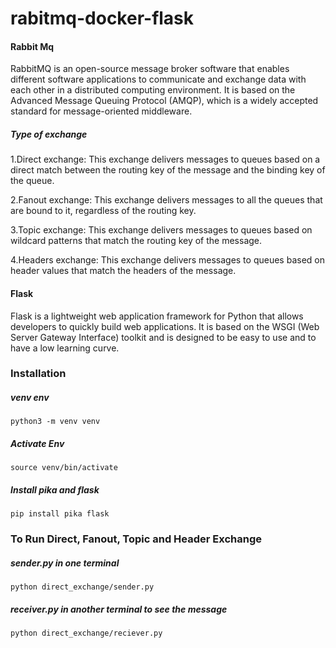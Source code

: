 # rabitmq-docker-flask
#### Rabbit Mq 
RabbitMQ is an open-source message broker software that enables different software applications to communicate and exchange data with each other in a distributed computing environment. It is based on the Advanced Message Queuing Protocol (AMQP), which is a widely accepted standard for message-oriented middleware.

##### Type of exchange 
1.Direct exchange: This exchange delivers messages to queues based on a direct match between the routing key of the message and the binding key of the queue.

2.Fanout exchange: This exchange delivers messages to all the queues that are bound to it, regardless of the routing key.

3.Topic exchange: This exchange delivers messages to queues based on wildcard patterns that match the routing key of the message.

4.Headers exchange: This exchange delivers messages to queues based on header values that match the headers of the message.

#### Flask 
Flask is a lightweight web application framework for Python that allows developers to quickly build web applications. It is based on the WSGI (Web Server Gateway Interface) toolkit and is designed to be easy to use and to have a low learning curve.

### Installation 

##### venv env
```python3 -m venv venv```

##### Activate Env
```source venv/bin/activate```

##### Install pika and flask
```pip install pika flask```

### To Run Direct, Fanout, Topic and Header Exchange
##### sender.py in one terminal
```python direct_exchange/sender.py```

##### receiver.py in another terminal to see the message 
```python direct_exchange/reciever.py```
